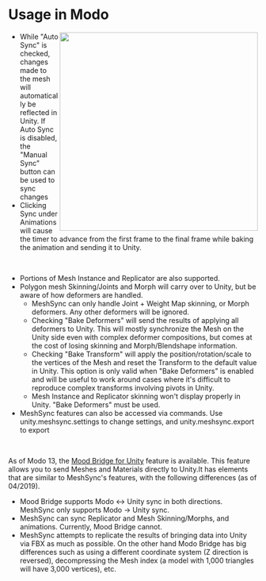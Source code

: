 # Usage in Modo

<img align="right" src="images/MeshSyncClientModo.png" height=400>

- While "Auto Sync" is checked, changes made to the mesh will automatically be reflected in Unity. If Auto Sync is disabled, the "Manual Sync" button can be used to sync changes
- Clicking Sync under Animations will cause the timer to advance from the first frame to the final frame while baking the animation and sending it to Unity.

&nbsp;

- Portions of Mesh Instance and Replicator are also supported.
- Polygon mesh Skinning/Joints and Morph will carry over to Unity, but be aware of how deformers are handled.
   - MeshSync can only handle Joint + Weight Map skinning, or Morph deformers. Any other deformers will be ignored.
   - Checking "Bake Deformers" will send the results of applying all deformers to Unity. This will mostly synchronize the Mesh on the Unity side even with complex deformer compositions, but comes at the cost of losing skinning and Morph/Blendshape information.
   - Checking "Bake Transform" will apply the position/rotation/scale to the vertices of the Mesh 
     and reset the Transform to the default value in Unity. This option is only valid when "Bake Deformers" is enabled 
     and will be useful to work around cases where it's difficult to reproduce complex transforms involving pivots in Unity. 
  - Mesh Instance and Replicator skinning won't display properly in Unity. "Bake Deformers" must be used.
- MeshSync features can also be accessed via commands. Use unity.meshsync.settings to change settings, and unity.meshsync.export to export

&nbsp;

As of Modo 13, the  [Mood Bridge for Unity](https://learn.foundry.com/modo/content/help/pages/appendices/modo_bridge.html) feature is available. This feature allows you to send Meshes and Materials directly to Unity.It has elements that are similar to MeshSync's features, with the following differences (as of 04/2019).
- Mood Bridge supports Modo <-> Unity sync in both directions. MeshSync only supports Modo -> Unity sync.
- MeshSync can sync Replicator and Mesh Skinning/Morphs, and animations. Currently, Mood Bridge cannot.
- MeshSync attempts to replicate the results of bringing data into Unity via FBX as much as possible. On the other hand Modo Bridge has big differences such as using a different coordinate system (Z direction is reversed), decompressing the Mesh index (a model with 1,000 triangles will have 3,000 vertices), etc.

